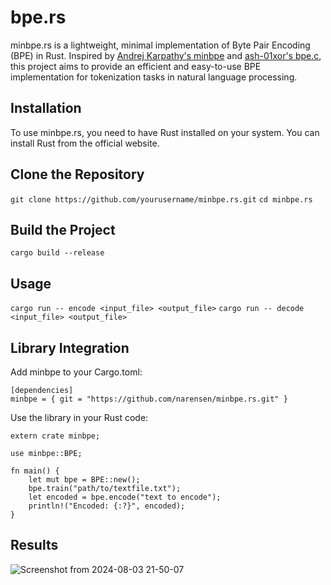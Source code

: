 # bpe.rs
minbpe.rs is a lightweight, minimal implementation of Byte Pair Encoding (BPE) in Rust. Inspired by [Andrej Karpathy's minbpe](https://github.com/karpathy/minbpe) and [ash-01xor's bpe.c](https://github.com/ash-01xor/bpe.c), this project aims to provide an efficient and easy-to-use BPE implementation for tokenization tasks in natural language processing.

## Installation
To use minbpe.rs, you need to have Rust installed on your system. You can install Rust from the official website.

## Clone the Repository

`git clone https://github.com/yourusername/minbpe.rs.git`
`cd minbpe.rs`

## Build the Project
`cargo build --release`

## Usage
`cargo run -- encode <input_file> <output_file>`
`cargo run -- decode <input_file> <output_file>`

## Library Integration
Add minbpe to your Cargo.toml:

```
[dependencies]
minbpe = { git = "https://github.com/narensen/minbpe.rs.git" }
```

Use the library in your Rust code:
```
extern crate minbpe;

use minbpe::BPE;

fn main() {
    let mut bpe = BPE::new();
    bpe.train("path/to/textfile.txt");
    let encoded = bpe.encode("text to encode");
    println!("Encoded: {:?}", encoded);
}
```
## Results
![Screenshot from 2024-08-03 21-50-07](https://github.com/user-attachments/assets/70a8d18f-40e2-4f10-a394-65459374a403)



